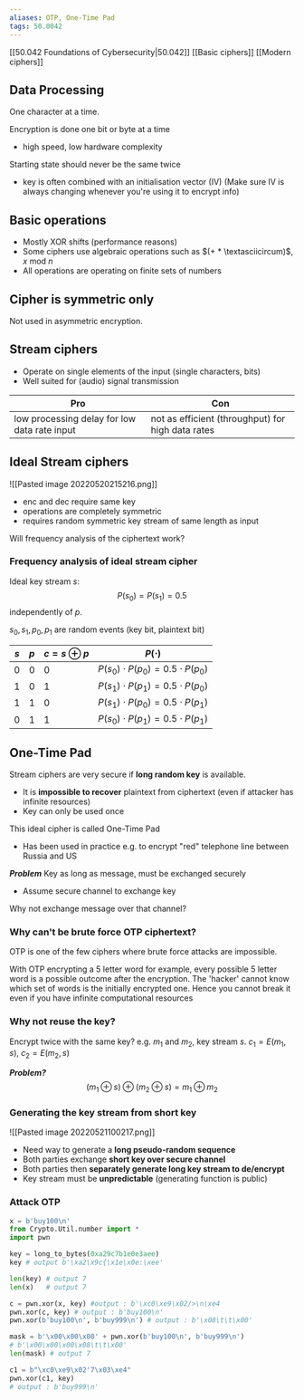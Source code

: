 ```yaml
---
aliases: OTP, One-Time Pad
tags: 50.0042
---
```

[[50.042 Foundations of Cybersecurity|50.042]]
[[Basic ciphers]]
[[Modern ciphers]]

## Data Processing
One character at a time.

Encryption is done one bit or byte at a time
- high speed, low hardware complexity

Starting state should never be the same twice
- key is often combined with an initialisation vector (IV) (Make sure IV is always changing whenever you're using it to encrypt info)

## Basic operations
- Mostly XOR shifts (performance reasons)
- Some ciphers use algebraic operations such as $(+ * \textasciicircum)$, $x \text{ mod } n$
- All operations are operating on finite sets of numbers

## Cipher is symmetric only
Not used in asymmetric encryption.

## Stream ciphers
- Operate on single elements of the input (single characters, bits)
- Well suited for (audio) signal transmission

| Pro                                          | Con                                               |
| -------------------------------------------- | ------------------------------------------------- |
| low processing delay for low data rate input | not as efficient (throughput) for high data rates |

## Ideal Stream ciphers
![[Pasted image 20220520215216.png]]

- enc and dec require same key
- operations are completely symmetric
- requires random symmetric key stream of same length as input

Will frequency analysis of the ciphertext work?
### Frequency analysis of ideal stream cipher
Ideal key stream $s$:
$$P(s_0) = P(s_1) = 0.5$$
independently of $p$.

$s_0, s_1, p_0, p_1$ are random events (key bit, plaintext bit)

| $s$ | $p$ | $c=s\oplus p$ | $P(\cdot)$                               |
| --- | --- | ------------- | ---------------------------------------- |
| 0   | 0   | 0             | $P(s_0) \cdot P(p_0) = 0.5 \cdot P(p_0)$ |
| 1   | 0   | 1             | $P(s_1) \cdot P(p_1) = 0.5 \cdot P(p_0)$ |
| 1   | 1   | 0             | $P(s_1) \cdot P(p_0) = 0.5 \cdot P(p_1)$ |
| 0   | 1   | 1             | $P(s_0) \cdot P(p_1) = 0.5 \cdot P(p_1)$                                         |

## One-Time Pad
Stream ciphers are very secure if **long random key** is available.
- It is **impossible to recover** plaintext from ciphertext (even if attacker has infinite resources)
- Key can only be used once

This ideal cipher is called One-Time Pad
- Has been used in practice e.g. to encrypt "red" telephone line between Russia and US

***Problem***
Key as long as message, must be exchanged securely
- Assume secure channel to exchange key

Why not exchange message over that channel?

### Why can't be brute force OTP ciphertext?
OTP is one of the few ciphers where brute force attacks are impossible.

With OTP encrypting a 5 letter word for example, every possible 5 letter word is a possible outcome after the encryption. The 'hacker' cannot know which set of words is the initially encrypted one. Hence you cannot break it even if you have infinite computational resources

### Why not reuse the key?
Encrypt twice with the same key?
e.g.
$m_1$ and $m_2$,
key stream $s$.
$c_1 = E(m_1 , s)$, $c_2 = E(m_2 , s)$

***Problem?***
$$
(m_1 \oplus s) \oplus (m_2 \oplus s) = m_1 \oplus m_2
$$


### Generating the key stream from short key
![[Pasted image 20220521100217.png]]
- Need way to generate a **long pseudo-random sequence**
- Both parties exchange **short key over secure channel**
- Both parties then **separately generate long key stream to de/encrypt**
- Key stream must be **unpredictable** (generating function is public)

### Attack OTP
```python
x = b'buy100\n'
from Crypto.Util.number import *
import pwn

key = long_to_bytes(0xa29c7b1e0e3aee)
key # output b'\xa2\x9c{\x1e\x0e:\xee'
```

```python
len(key) # output 7
len(x)   # output 7
```

```python
c = pwn.xor(x, key) #output : b'\xc0\xe9\x02/>\n\xe4
pwn.xor(c, key) # output : b'buy100\n'
pwn.xor(b'buy100\n', b'buy999\n') # output : b'\x08\t\t\x00'
```

```python
mask = b'\x00\x00\x00' + pwn.xor(b'buy100\n', b'buy999\n')
# b'\x00\x00\x00\x08\t\t\x00'
len(mask) # output 7
```

```python
c1 = b"\xc0\xe9\x02'7\x03\xe4"
pwn.xor(c1, key)
# output : b'buy999\n'
```

